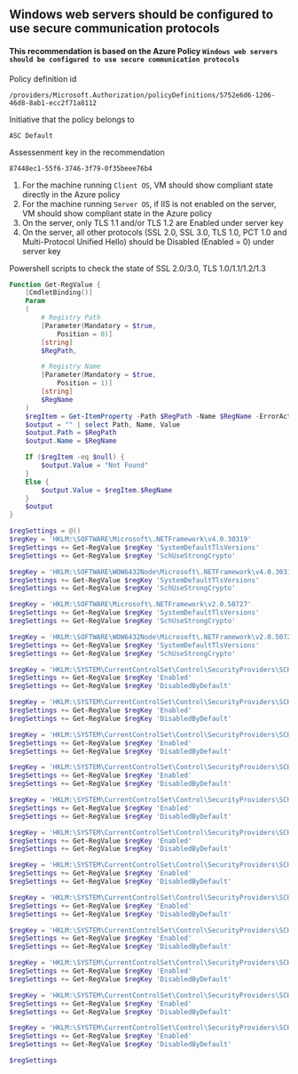 ## Windows web servers should be configured to use secure communication protocols

#### This recommendation is based on the Azure Policy `Windows web servers should be configured to use secure communication protocols`

Policy definition id
```
/providers/Microsoft.Authorization/policyDefinitions/5752e6d6-1206-46d8-8ab1-ecc2f71a8112
```
Initiative that the policy belongs to
```
ASC Default
```
Assessenment key in the recommendation
```
87448ec1-55f6-3746-3f79-0f35beee76b4
```

1. For the machine running `Client OS`, VM should show compliant state directly in the Azure policy
2. For the machine running `Server OS`, if IIS is not enabled on the server, VM should show compliant state in the Azure policy
3. On the server, only TLS 1.1 and/or TLS 1.2 are Enabled under server key
4. On the server, all other protocols (SSL 2.0, SSL 3.0, TLS 1.0, PCT 1.0 and Multi-Protocol Unified Hello) should be Disabled (Enabled = 0) under server key

Powershell scripts to check the state of SSL 2.0/3.0, TLS 1.0/1.1/1.2/1.3
```powershell
Function Get-RegValue {
    [CmdletBinding()]
    Param
    (
        # Registry Path
        [Parameter(Mandatory = $true,
            Position = 0)]
        [string]
        $RegPath,

        # Registry Name
        [Parameter(Mandatory = $true,
            Position = 1)]
        [string]
        $RegName
    )
    $regItem = Get-ItemProperty -Path $RegPath -Name $RegName -ErrorAction Ignore
    $output = "" | select Path, Name, Value
    $output.Path = $RegPath
    $output.Name = $RegName

    If ($regItem -eq $null) {
        $output.Value = "Not Found"
    }
    Else {
        $output.Value = $regItem.$RegName
    }
    $output
}

$regSettings = @()
$regKey = 'HKLM:\SOFTWARE\Microsoft\.NETFramework\v4.0.30319'
$regSettings += Get-RegValue $regKey 'SystemDefaultTlsVersions'
$regSettings += Get-RegValue $regKey 'SchUseStrongCrypto'

$regKey = 'HKLM:\SOFTWARE\WOW6432Node\Microsoft\.NETFramework\v4.0.30319'
$regSettings += Get-RegValue $regKey 'SystemDefaultTlsVersions'
$regSettings += Get-RegValue $regKey 'SchUseStrongCrypto'

$regKey = 'HKLM:\SOFTWARE\Microsoft\.NETFramework\v2.0.50727'
$regSettings += Get-RegValue $regKey 'SystemDefaultTlsVersions'
$regSettings += Get-RegValue $regKey 'SchUseStrongCrypto'

$regKey = 'HKLM:\SOFTWARE\WOW6432Node\Microsoft\.NETFramework\v2.0.50727'
$regSettings += Get-RegValue $regKey 'SystemDefaultTlsVersions'
$regSettings += Get-RegValue $regKey 'SchUseStrongCrypto'

$regKey = 'HKLM:\SYSTEM\CurrentControlSet\Control\SecurityProviders\SCHANNEL\Protocols\TLS 1.3\Server'
$regSettings += Get-RegValue $regKey 'Enabled'
$regSettings += Get-RegValue $regKey 'DisabledByDefault'

$regKey = 'HKLM:\SYSTEM\CurrentControlSet\Control\SecurityProviders\SCHANNEL\Protocols\TLS 1.3\Client'
$regSettings += Get-RegValue $regKey 'Enabled'
$regSettings += Get-RegValue $regKey 'DisabledByDefault'

$regKey = 'HKLM:\SYSTEM\CurrentControlSet\Control\SecurityProviders\SCHANNEL\Protocols\TLS 1.2\Server'
$regSettings += Get-RegValue $regKey 'Enabled'
$regSettings += Get-RegValue $regKey 'DisabledByDefault'

$regKey = 'HKLM:\SYSTEM\CurrentControlSet\Control\SecurityProviders\SCHANNEL\Protocols\TLS 1.2\Client'
$regSettings += Get-RegValue $regKey 'Enabled'
$regSettings += Get-RegValue $regKey 'DisabledByDefault'

$regKey = 'HKLM:\SYSTEM\CurrentControlSet\Control\SecurityProviders\SCHANNEL\Protocols\TLS 1.1\Server'
$regSettings += Get-RegValue $regKey 'Enabled'
$regSettings += Get-RegValue $regKey 'DisabledByDefault'

$regKey = 'HKLM:\SYSTEM\CurrentControlSet\Control\SecurityProviders\SCHANNEL\Protocols\TLS 1.1\Client'
$regSettings += Get-RegValue $regKey 'Enabled'
$regSettings += Get-RegValue $regKey 'DisabledByDefault'

$regKey = 'HKLM:\SYSTEM\CurrentControlSet\Control\SecurityProviders\SCHANNEL\Protocols\TLS 1.0\Server'
$regSettings += Get-RegValue $regKey 'Enabled'
$regSettings += Get-RegValue $regKey 'DisabledByDefault'

$regKey = 'HKLM:\SYSTEM\CurrentControlSet\Control\SecurityProviders\SCHANNEL\Protocols\TLS 1.0\Client'
$regSettings += Get-RegValue $regKey 'Enabled'
$regSettings += Get-RegValue $regKey 'DisabledByDefault'

$regKey = 'HKLM:\SYSTEM\CurrentControlSet\Control\SecurityProviders\SCHANNEL\Protocols\SSL 2.0\Server'
$regSettings += Get-RegValue $regKey 'Enabled'
$regSettings += Get-RegValue $regKey 'DisabledByDefault'

$regKey = 'HKLM:\SYSTEM\CurrentControlSet\Control\SecurityProviders\SCHANNEL\Protocols\SSL 2.0\Client'
$regSettings += Get-RegValue $regKey 'Enabled'
$regSettings += Get-RegValue $regKey 'DisabledByDefault'

$regKey = 'HKLM:\SYSTEM\CurrentControlSet\Control\SecurityProviders\SCHANNEL\Protocols\SSL 3.0\Server'
$regSettings += Get-RegValue $regKey 'Enabled'
$regSettings += Get-RegValue $regKey 'DisabledByDefault'

$regKey = 'HKLM:\SYSTEM\CurrentControlSet\Control\SecurityProviders\SCHANNEL\Protocols\SSL 3.0\Client'
$regSettings += Get-RegValue $regKey 'Enabled'
$regSettings += Get-RegValue $regKey 'DisabledByDefault'

$regSettings
```
